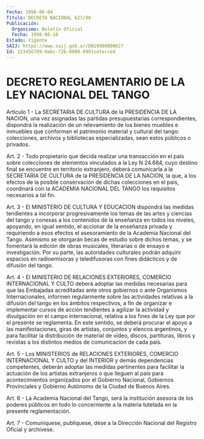 ```yaml
---
Fecha: 1998-06-04
Título: DECRETO NACIONAL 627/98
Publicación:
  Organismo: Boletín Oficial
  Fecha: 1998-06-10
Estado: Vigente
SAIJ: https://www.saij.gob.ar/DN19980000627
Id: 123456789-0abc-726-0000-8991soterced
---
```

# DECRETO REGLAMENTARIO DE LA LEY NACIONAL DEL TANGO

<a id="1"></a>
Artículo  1  -  La  SECRETARIA DE CULTURA de la PRESIDENCIA  DE  LA NACION, una vez asignadas las partidas presupuestarias correspondientes, dispondrá  la  realización  de un relevamiento de los bienes muebles e inmuebles que conforman el patrimonio material y    cultural   del  tango:  colecciones,  archivos  y  bibliotecas especializadas, sean estos públicos o privados.

<a id="2"></a>
Art. 2 - Todo propietario que decida realizar una transacción en el país sobre colecciones  de  elementos vinculados a la Ley N 24.684, cuyo destino final se encuentre  en  territorio  extranjero, deberá comunicarla  a  la  SECRETARIA DE CULTURA de la PRESIDENCIA  DE  LA NACION, la que, a los  efectos de la posible conservación de dichas colecciones en el país,  coordinará  con  la  ACADEMIA NACIONAL DEL TANGO los requisitos necesarios a tal fin.

<a id="3"></a>
Art. 3 - El MINISTERIO DE CULTURA Y EDUCACION dispondrá las medidas tendientes a incorporar progresivamente los temas  de  las  artes y ciencias  del  tango y conexas a los contenidos de la enseñanza  en todos los niveles,  apoyando,  en  igual sentido, el accionar de la enseñanza privada y requiriendo a esos  efectos el asesoramiento de la  Academia Nacional del Tango. Asimismo  se  otorgarán  becas  de estudio  sobre  dichos  temas,  y  se fomentará la edición de obras musicales, literarias o de ensayo e  investigación.  Por  su parte, las autoridades culturales podrán adquirir espacios en radioemisoras  y  teledifusoras  con fines didácticos y de difusión del tango.

<a id="4"></a>
Art.  4  -  El  MINISTERIO  DE  RELACIONES    EXTERIORES,  COMERCIO INTERNACIONAL  Y CULTO deberá adoptar las medidas  necesarias  para que  las  Embajadas    acreditadas  ante  otros  gobiernos  o  ante Organismos  Internacionales,    informen   regularmente  sobre  las actividades  relativas  a  la  difusión del tango  en  los  ámbitos respectivos, a fin de organizar  e  implementar  cursos  de  acción tendientes  a  agilizar  la  actividad  y  divulgación  en el campo internacional,  relativa a los fines de la Ley que por el  presente se reglamenta. En  este  sentido, se deberá procurar el apoyo a las manifestaciones, giras de artistas, conjuntos y elencos argentinos, y para facilitar la distribución  de  material  de  video,  discos, partituras, libros y revistas a los distintos medios de comunicación de cada país.

<a id="5"></a>
Art.  5  -  Los  MINISTERIOS  de  RELACIONES  EXTERIORES,  COMERCIO INTERNACIONAL    Y  CULTO  y  del  INTERIOR  y  demás  dependencias competentes, deberán adoptar las medidas pertinentes para facilitar la actuación de los artistas extranjeros o que lleguen al país para acontecimientos organizados  por  el  Gobierno  Nacional, Gobiernos Provinciales  y  Gobierno  Autónomo  de la Ciudad de  Buenos  Aires.

<a id="6"></a>
Art.  6  -  La  Academia Nacional del Tango,  será  la  institución asesora de los poderes  públicos  en  todo  lo  concerniente  a  la materia tutelada en la presente reglamentación.

<a id="7"></a>
Art.  7 - Comuníquese, publíquese, dése a la Dirección Nacional del Registro  Oficial  y  archívese.